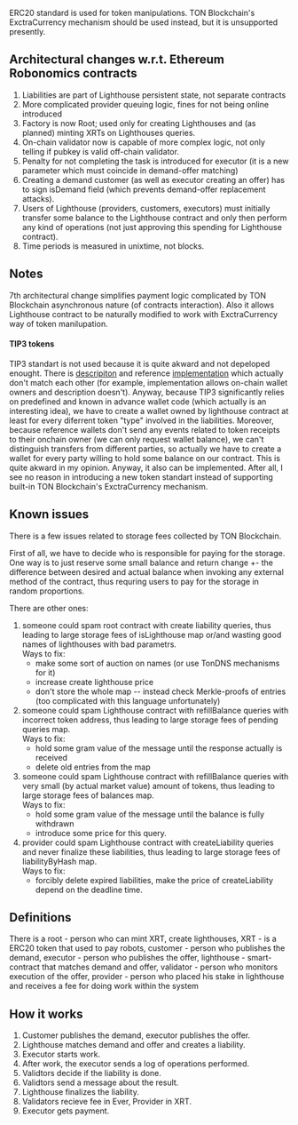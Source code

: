 ERC20 standard is used for token manipulations. TON Blockchain's ExctraCurrency mechanism should be used instead, but it is unsupported presently. 

## Architectural changes w.r.t. Ethereum Robonomics contracts
1. Liabilities are part of Lighthouse persistent state, not separate contracts
2. More complicated provider queuing logic, fines for not being online introduced
3. Factory is now Root; used only for creating Lighthouses and (as planned) minting XRTs on Lighthouses queries.
4. On-chain validator now is capable of more complex logic, not only telling if pubkey is valid off-chain validator.
5. Penalty for not completing the task is introduced for executor (it is a new parameter which must coincide in demand-offer matching)
6. Creating a demand customer (as well as executor creating an offer) has to sign isDemand field (which prevents demand-offer replacement attacks).
7. Users of Lighthouse (providers, customers, executors) must initially transfer some balance to the Lighthouse contract and only then perform any kind of operations (not just approving this spending for Lighthouse contract). 
8. Time periods is measured in unixtime, not blocks.

## Notes
7th architectural change simplifies payment logic complicated by TON Blockchain asynchronous nature (of contracts interaction).
Also it allows Lighthouse contract to be naturally modified to work with ExctraCurrency way of token manilupation.
#### TIP3 tokens
TIP3 standart is not used because it is quite akward and not depeloped enought. 
There is [descripiton](https://forum.freeton.org/t/tip-3-distributed-token-or-ton-cash/64) and reference [implementation](https://github.com/tonlabs/ton-labs-contracts/tree/master/cpp/tokens-fungible) which actually don't match each other (for example, implementation allows on-chain wallet owners and description doesn't).
Anyway, because TIP3 significantly relies on predefined and known in advance wallet code (which actually is an interesting idea), we have to create a wallet owned by lighthouse contract at least for every diferrent token "type" involved in the liabilities. 
Moreover, because reference wallets don't send any events related to token receipts to their onchain owner (we can only request wallet balance), we can't distinguish transfers from different parties, so actually we have to create a wallet for every party willing to hold some balance on our contract.
This is quite akward in my opinion. Anyway, it also can be implemented. After all, I see no reason in introducing a new token standart instead of supporting built-in TON Blockchain's ExctraCurrency mechanism. 

## Known issues
There is a few issues related to storage fees collected by TON Blockchain.

First of all, we have to decide who is responsible for paying for the storage. One way is to just reserve some small balance and return change +- the difference between desired and actual balance when invoking any external method of the contract, thus requring users to pay for the storage in random proportions.

There are other ones:
1. someone could spam root contract with create liability queries, thus leading to large storage fees of isLighthouse map or/and wasting good names of lighthouses with bad parametrs.
\
Ways to fix: 
   * make some sort of auction on names (or use TonDNS mechanisms for it)
   * increase create lighthouse price
   * don't store the whole map -- instead check Merkle-proofs of entries (too complicated with this language unfortunately)
2. someone could spam Lighthouse contract with refillBalance queries with incorrect token address, thus leading to large storage fees of pending queries map.
\
Ways to fix: 
   * hold some gram value of the message until the response actually is received
   * delete old entries from the map
3. someone could spam Lighthouse contract with refillBalance queries with very small (by actual market value) amount of tokens, thus leading to large storage fees of balances map.
\
Ways to fix: 
   * hold some gram value of the message until the balance is fully withdrawn
   * introduce some price for this query.
4. provider could spam Lighthouse contract with createLiability queries and never finalize these liabilities, thus leading to large storage fees of liabilityByHash map.
\
Ways to fix: 
   * forcibly delete expired liabilities, make the price of createLiability depend on the deadline time.


## Definitions
There is a root - person who can mint XRT, create lighthouses, 
XRT - is a ERC20 token that used to pay robots,
customer - person who publishes the demand,
executor - person who publishes the offer,
lighthouse - smart-contract that matches demand and offer,
validator - person who monitors execution of the offer,
provider - person who placed his stake in lighthouse and receives a fee for doing work within the system


## How it works
1. Customer publishes the demand, executor publishes the offer.
2. Lighthouse matches demand and offer and creates a liability.
3. Executor starts work.
4. After work, the executor sends a log of operations performed.
5. Validtors decide if the liability is done.
6. Validtors send a message about the result.
7. Lighthouse finalizes the liability.
8. Validators recieve fee in Ever, Provider in XRT.
9. Executor gets payment.